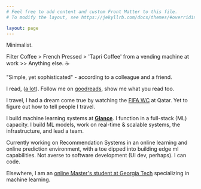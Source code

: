 ```yaml
---
# Feel free to add content and custom Front Matter to this file.
# To modify the layout, see https://jekyllrb.com/docs/themes/#overriding-theme-defaults

layout: page
---
```


Minimalist.

Filter Coffee > French Pressed > 'Tapri Coffee' from a vending machine at work >> Anything else. ☕

"Simple, yet sophisticated" - according to a colleague and a friend.

I read, ([a lot](https://abhijithc.com/blog/2023/05/01/i-started-reading-again.html)). Follow me on [goodreads](https://www.goodreads.com/user/show/159213582-abhijith-c), show me what you read too.

I travel, I had a dream come true by watching the [FIFA WC](https://blog.badpallod.com/my-trip-to-qatar-for-fifa-wc/) at Qatar. Yet to figure out how to tell people I travel.

I build machine learning systems at **[Glance](https://www.glance.com/)**. I function in a full-stack (ML) capacity. I build ML models, work on real-time & scalable systems, the infrastructure, and lead a team.

Currently working on Recommendation Systems in an online learning and online prediction environment, with a toe dipped into building edge ml capabilities. Not averse to software development (UI dev, perhaps). I can code.

Elsewhere, I am an [online Master's student at Georgia Tech](https://omscs.gatech.edu/) specializing in machine learning.
